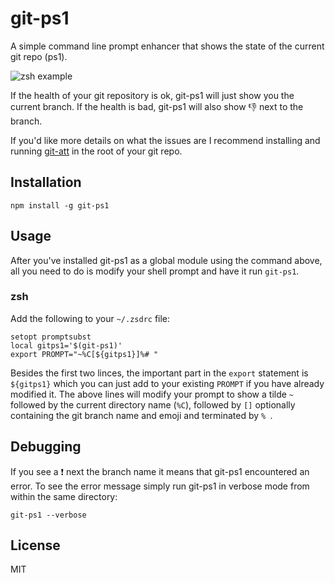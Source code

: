 # git-ps1

A simple command line prompt enhancer that shows the state of the
current git repo (ps1).

![zsh example](https://cloud.githubusercontent.com/assets/10602/8272718/b8ad116e-181b-11e5-9ede-6a68cf5454f2.png)

If the health of your git repository is ok, git-ps1 will just show you
the current branch. If the health is bad, git-ps1 will also show 👎 next
to the branch.

If you'd like more details on what the issues are I recommend installing
and running [git-att](https://github.com/watson/git-att) in the root of
your git repo.

## Installation

```
npm install -g git-ps1
```

## Usage

After you've installed git-ps1 as a global module using the command
above, all you need to do is modify your shell prompt and have it run
`git-ps1`.

### zsh

Add the following to your `~/.zsdrc` file:

```
setopt promptsubst
local gitps1='$(git-ps1)'
export PROMPT="~%C[${gitps1}]%# "
```

Besides the first two linces, the important part in the `export`
statement is `${gitps1}` which you can just add to your existing
`PROMPT` if you have already modified it. The above lines will modify
your prompt to show a tilde `~` followed by the current directory name
(`%C`), followed by `[]` optionally containing the git branch name and
emoji and terminated by `% `.

## Debugging

If you see a ❗️ next the branch name it means that git-ps1 encountered
an error. To see the error message simply run git-ps1 in verbose mode
from within the same directory:

```
git-ps1 --verbose
```

## License

MIT
